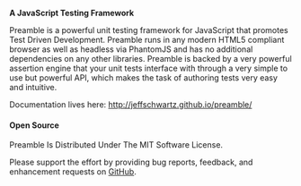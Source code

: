 **A JavaScript Testing Framework**

Preamble is a powerful unit testing framework for JavaScript that promotes Test Driven Development. Preamble runs in any modern HTML5 compliant browser as well as headless via PhantomJS and has no additional dependencies on any other libraries. Preamble is backed by a very powerful assertion engine that your unit tests interface with through a very simple to use but powerful API, which makes the task of authoring tests very easy and intuitive.

Documentation lives here: http://jeffschwartz.github.io/preamble/


#### Open Source
Preamble Is Distributed Under The MIT Software License.

Please support the effort by providing bug reports, feedback, and enhancement requests on [GitHub](https://github.com/jeffschwartz/preamble/issues?page=1&state=open).
